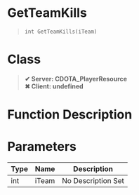 # GetTeamKills
> `int GetTeamKills(iTeam)`
# Class
> __✔ Server: CDOTA_PlayerResource__  
> __✖ Client: undefined__  
# Function Description

# Parameters
Type|Name|Description
--|--|--
int|iTeam|No Description Set
